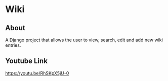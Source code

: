# Wiki

## About

A Django project that allows the user to view, search, edit and add new wiki entries.

## Youtube Link

https://youtu.be/RhSKpX5jU-0
